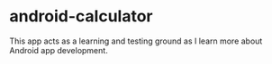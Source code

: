 android-calculator
==================

This app acts as a learning and testing ground as I learn more about Android app development.

